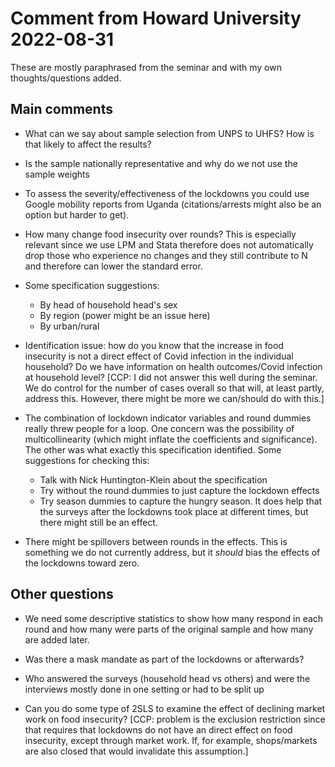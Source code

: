 # Comment from Howard University 2022-08-31

These are mostly paraphrased from the seminar and with my own thoughts/questions added.

## Main comments

- What can we say about sample selection from UNPS to UHFS? How is that likely to
affect the results?

- Is the sample nationally representative and why do we not use the sample weights

- To assess the severity/effectiveness of the lockdowns you could use Google mobility
reports from Uganda (citations/arrests might also be an option but harder to get).

- How many change food insecurity over rounds? This is especially relevant since we use
LPM and Stata therefore does not automatically drop those who experience no changes and
they still contribute to N and therefore can lower the standard error.

- Some specification suggestions:
  - By head of household head's sex
  - By region (power might be an issue here)
  - By urban/rural
  
- Identification issue: how do you know that the increase in food insecurity is not a
direct effect of Covid infection in the individual household? Do we have information on
health outcomes/Covid infection at household level? [CCP: I did not answer this well
during the seminar. We do control for the number of cases overall so that will, at least
partly, address this. However, there might be more we can/should do with this.]

- The combination of lockdown indicator variables and round dummies really threw people
for a loop. One concern was the possibility of multicollinearity (which might inflate
the coefficients and significance). The other was what exactly this specification 
identified. Some suggestions for checking this:
  - Talk with Nick Huntington-Klein about the specification
  - Try without the round dummies to just capture the lockdown effects
  - Try season dummies to capture the hungry season. It does help that the surveys after 
  the lockdowns took place at different times, but there might still be an effect. 

- There might be spillovers between rounds in the effects. This is something we do not
currently address, but it *should* bias the effects of the lockdowns toward zero.


## Other questions

- We need some descriptive statistics to show how many respond in each round and
how many were parts of the original sample and how many are added later.

- Was there a mask mandate as part of the lockdowns or afterwards?

- Who answered the surveys (household head vs others) and were the interviews mostly done 
in one setting or had to be split up

- Can you do some type of 2SLS to examine the effect of declining market work on food
insecurity? [CCP: problem is the exclusion restriction since that requires that lockdowns
do not have an direct effect on food insecurity, except through market work. If, for
example, shops/markets are also closed that would invalidate this assumption.]